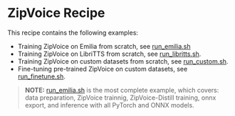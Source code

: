 # ZipVoice Recipe

This recipe contains the following examples:

- Training ZipVoice on Emilia from scratch, see [run_emilia.sh](run_emilia.sh)
- Training ZipVoice on LibriTTS from scratch, see [run_libritts.sh](run_libritts.sh).
- Training ZipVoice on custom datasets from scratch, see [run_custom.sh](run_custom.sh).
- Fine-tuning pre-trained ZipVoice on custom datasets, see [run_finetune.sh](run_finetune.sh).

> **NOTE:**  [run_emilia.sh](run_emilia.sh) is the most complete example, which covers: data preparation, ZipVoice trainnig, ZipVoice-Distill training, onnx export, and inference with all PyTorch and ONNX models.
